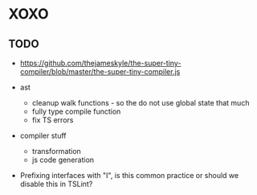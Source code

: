 # XOXO

## TODO

- https://github.com/thejameskyle/the-super-tiny-compiler/blob/master/the-super-tiny-compiler.js
- ast
    - cleanup walk functions - so the do not use global state that much
    - fully type compile function
    - fix TS errors
- compiler stuff
    - transformation
    - js code generation

- Prefixing interfaces with "I", is this common practice or should we disable this in TSLint?
